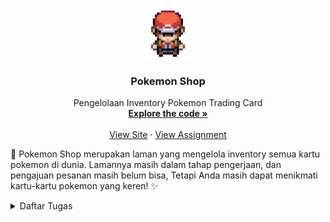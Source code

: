 <a name="readme-top"></a>

<br />
<div align="center">
  <a href="http://samuel-taniel-tugas.pbp.cs.ui.ac.id">
    <img src="main/templates/Pictures/pokeboy.gif" alt="To Pokemon Shop" width="80" height="80">
  </a>

<h3 align="center">Pokemon Shop</h3>

  <p align="center">
    Pengelolaan Inventory Pokemon Trading Card
    <br />
    <a href="https://github.com/SamuelTanielM/pokemon-shop"><strong>Explore the code »</strong></a>
    <br />
    <br />
    <a href="http://samuel-taniel-tugas.pbp.cs.ui.ac.id">View Site</a>
    ·
    <a href="https://pbp-fasilkom-ui.github.io/ganjil-2024/assignments/individual/assignment-2">View Assignment</a>
  </p>
</div>


🏪 Pokemon Shop merupakan laman yang mengelola inventory semua kartu pokemon di dunia. Lamannya masih dalam tahap pengerjaan, dan pengajuan pesanan masih belum bisa,
Tetapi Anda masih dapat menikmati kartu-kartu pokemon yang keren! ✨
<details>
  <summary>Daftar Tugas</summary>
  <ol>
    <li>
      <a href="#tugas-2">Tugas 2 | 🎴 Menginisialisasi Aplikasi Pokemon Shop</a>
    </li>
    <li>
      <a href="#tugas-3">Tugas 3 | 🃏 Membuat Form Order Pokemon Shop</a>
    </li>
    <li>
      <a href="#tugas-4">Tugas 4 | 😌 Membuat Reigster dan Login Pokemon Shop</a>
    </li>
    <li>
      <a href="#tugas-5">Tugas 5 | 🖼️ Desain Web menggunakan HTML, CSS dan Framework CSS</a>
    </li>
    <li>
      <a href="#tugas-6">Tugas 6 | 🙌 JavaScript dan Asynchronous JavaScript</a>
    </li>
  
<hr>
<hr>
<!-- TABLE OF CONTENTS -->
<h3 align="center">Tugas 2: Implementasi Model-View-Template (MVT) pada Django</h3>

<a name="tugas-2"></a>
<details>
<summary>Table of Contents</summary>
<ol>
  <li>
    <a href="#step-by-step">Proses Membuat Aplikasi Step-by-Step</a>
  </li>
  <li>
    <a href="#bagan-request">Bagan Request Client</a>
  </li>
  <li>
    <a href="#virtual-environment">Mengapa Menggunakan Virtual Environment</a>
    <ul>
      <li><a href="#tanpa-venv">Web Django Tanpa Virtual Environment</a></li>
    </ul>
  </li>
  <li>
    <a href="#mvc-mvt-mvvm">MVC, MVT, MVVM, dan perbedaan ketiganya</a>
    <ul>
      <li><a href="#mvc">MVC</a></li>
      <li><a href="#mvt">MVT</a></li>
      <li><a href="#mvvm">MVVM</a></li>
      <li><a href="#perbedaan">Perbedaan</a></li>
    </ul>
</ol>
</details>



<!-- ABOUT THE PROJECT -->
<a name="step-by-step"></a>
## Step by Step
<div align="center">
<a href="http://samuel-taniel-tugas.pbp.cs.ui.ac.id">
  <img src="main/templates/Pictures/Tugas2_Web.png" alt="To Pokemon Shop" width="500" height="300">
</a>
</div>

- [X] Membuat sebuah proyek Django baru.

Hal yang dilakukan pertama oleh saya yaitu membuat direktori baru pada folder yang diinginkan disini saya membuat folder bernama "Pokemon_Shop" kemudian saya buka terminal cmdnya dan menginisialisasi environment pada direktori tersebut dengan menuju direktori tersebut dengan `cd`, kemudian menjalankan
```
python -m venv env
```
yang akan membuat file environment pada direktori itu. Kemudian untuk membuat proyek djangonya harus perlu mendownload django di environmentnya maka saya membuat folder `requirements.txt` yang berisi
```
django
gunicorn
whitenoise
psycopg2-binary
requests
urllib3
```
kemudian menginstall setiap package tersebut dengan
```
pip install requirements.txt
```
Saat itu saya pernah mengalami masalah dimana package psycopg2-binary tidak dapat diinstall, yang perlu saya lakukan adalah mengupdate python saya menjadi yang terbaru dan mereboot komputer. Pastika python yang terbaru sudah ada di path dan dipindahkan ke path teratas pada environment variables. Kemudian kita dapat memulai proyek Django kita.
```
django-admin python startproject Pokemon_Shop .
```
Kemudian kita perlu membuka file `settings.py` pada folder `Pokemon_Shop` dan tambahkan `'*'` pada `ALLOWED_HOSTS` sehingga pengguna yang bisa memakai aplikasi lebih luas. Kemudian jika berhasil proyeknya akan dapat dilihat menggunakan
```
python manage.py runserver
```
yang akan berjalan pada localserver http://localhost:8000 dan menunjukkan project succesfully created.
<p></p>

karena aplikasi yang dibuat akan dideploy maka terdapat file yang perlu diignore saat dimasukkan ke github, caranya dengan saya membuat `.gitignore` yang isinya
```
# Django
*.log
*.pot
*.pyc
__pycache__
db.sqlite3
media

# Backup files
*.bak 

# If you are using PyCharm
# User-specific stuff
.idea/**/workspace.xml
.idea/**/tasks.xml
.idea/**/usage.statistics.xml
.idea/**/dictionaries
.idea/**/shelf

# AWS User-specific
.idea/**/aws.xml

# Generated files
.idea/**/contentModel.xml

# Sensitive or high-churn files
.idea/**/dataSources/
.idea/**/dataSources.ids
.idea/**/dataSources.local.xml
.idea/**/sqlDataSources.xml
.idea/**/dynamic.xml
.idea/**/uiDesigner.xml
.idea/**/dbnavigator.xml

# Gradle
.idea/**/gradle.xml
.idea/**/libraries

# File-based project format
*.iws

# IntelliJ
out/

# JIRA plugin
atlassian-ide-plugin.xml

# Python
*.py[cod] 
*$py.class 

# Distribution / packaging 
.Python build/ 
develop-eggs/ 
dist/ 
downloads/ 
eggs/ 
.eggs/ 
lib/ 
lib64/ 
parts/ 
sdist/ 
var/ 
wheels/ 
*.egg-info/ 
.installed.cfg 
*.egg 
*.manifest 
*.spec 

# Installer logs 
pip-log.txt 
pip-delete-this-directory.txt 

# Unit test / coverage reports 
htmlcov/ 
.tox/ 
.coverage 
.coverage.* 
.cache 
.pytest_cache/ 
nosetests.xml 
coverage.xml 
*.cover 
.hypothesis/ 

# Jupyter Notebook 
.ipynb_checkpoints 

# pyenv 
.python-version 

# celery 
celerybeat-schedule.* 

# SageMath parsed files 
*.sage.py 

# Environments 
.env 
.venv 
env/ 
venv/ 
ENV/ 
env.bak/ 
venv.bak/ 

# mkdocs documentation 
/site 

# mypy 
.mypy_cache/ 

# Sublime Text
*.tmlanguage.cache 
*.tmPreferences.cache 
*.stTheme.cache 
*.sublime-workspace 
*.sublime-project 

# sftp configuration file 
sftp-config.json 

# Package control specific files Package 
Control.last-run 
Control.ca-list 
Control.ca-bundle 
Control.system-ca-bundle 
GitHub.sublime-settings 

# Visual Studio Code
.vscode/* 
!.vscode/settings.json 
!.vscode/tasks.json 
!.vscode/launch.json 
!.vscode/extensions.json 
.history
```

dari sini bisa membuat repositori github tetapi saya belum membuatnya dan terus lanjut membuat aplikasi pokemon_shop

- [ ] Membuat aplikasi dengan nama main pada proyek tersebut.

kemudian saya kembali kepada direktori `Pokemon_Shop` awal dan membuat direktori baru `main` fungsinya adalah merender website yang diinginkan baik dari tampilan dan dalam pemrosesan datanya. Kembali ke terminal saya jalankan line code `python manage.py startapp main` yang akan membuat aplikasi main.

- [ ] Melakukan routing pada proyek agar dapat menjalankan aplikasi main.

setelah pembuatan aplikasi main berhasil, saya menambahkan path main ke `settings.py` pada variabel `INSTALLED_APPS` pada proyek `pokemon_shop` hal ini supaya aplikasi main dapat di routing saat pengguna menggunakan `pokemon_shop`.

- [ ] Membuat model pada aplikasi main dengan nama Item dan memiliki atribut wajib sebagai berikut.
name sebagai nama item dengan tipe CharField.
amount sebagai jumlah item dengan tipe IntegerField.
description sebagai deskripsi item dengan tipe TextField.

Setelah aplikasi main terbuat dan dapat di routing. Saya memodifikasi file `models.py` pada direktori main, file ini berfungsi untuk mendefinisikan struktur data dan menghubungkan basis data proyeknya. Disini saya menambahkan variabel seperti yang diatas, ditambah price dan category karena aspek pembelian kartu pokemon yang berbeda-beda

- [ ] Membuat sebuah fungsi pada views.py untuk dikembalikan ke dalam sebuah template HTML yang menampilkan nama aplikasi serta nama dan kelas kamu.

Pada tahapan ini saya juga membuat direktori `templates` yang isinya `main.html`. Dalam file html tersebut, saya membuat tampilan website yang mau dirender, penggunaan `{{ variabel }}` mengacu pada pemetaan variabel dari `views.py` yang akan direturn ke template HTML pada tahapan selanjutnya. 

Setelah `main.html` terbentuk saya bisa memodifikasi `views.py` yang isinya fungsi yang mengembalikan data yang akan ditampilkan ke pengguna yang dipetakan ke file `main.html`. Pada `views.py` saya membuat variabel untuk nama dan kelas saya, serta tiap aspek pokemon.

#Sebenarnya pada tahapan main.html saya coba pakai css dan javascript namun sayangnya percobaan saya gagal semoga nanti di tutorial dijelaskan

- [ ] Membuat sebuah routing pada urls.py aplikasi main untuk memetakan fungsi yang telah dibuat pada views.py.

Untuk tahapan sebelumnya berjalan maka fungsi pada `views.py` harus dijalankan, fungsi tersebut dijalankan dengan routing dari `urls.py` yang dimasukkan path show_main nya
```
from django.urls import path
from main.views import show_main

app_name = 'main'

urlpatterns = [
  path('', show_main, name='show_main'),
]
```
tidak lupa, saya juga menambahkan path main pada urls.py pada direktori pokemon_shop supaya dapat diakses main.urls nya dan fungsinya berjalan, seperti berikut:
```
from django.contrib import admin
from django.urls import path, include

urlpatterns = [
  path('admin/', admin.site.urls),
  path('main/', include('main.urls')),
]
```

Selain itu saya membuat tests yang mengecek jika website bisa ada, bisa routing ke main, objeknya ada, dan data objek sudah benar atau belum pada `tests.py`. Dengan menambahkan fungsi seperti berikut:
```
from django.test import TestCase, Client
from main.models import Product

class mainTest(TestCase):
  def test_main_url_is_exist(self):
      response = Client().get('/main/')
      self.assertEqual(response.status_code, 200)

  def test_main_using_main_template(self):
      response = Client().get('/main/')
      self.assertTemplateUsed(response, 'main.html')

  def setUp(self):
      # membuat objek untuk di test
      Product.objects.create(name="Test Model", amount=10, price=50)  

  def test_model_exists(self): #mengecek jika objek yang dibuat ada
      model = Product.objects.get(name="Test Model", amount=10, price=50)
      self.assertIsNotNone(model)

  def test_model_properties(self): #mengecek jika data objek yang dibuat benar
      model = Product.objects.get(name="Test Model", amount=10, price=50)
      self.assertEqual(model.name, "Test Model")
      self.assertEqual(model.amount, 10)
      self.assertEqual(model.price, 50)
```
dan mengecek jika sudah benar dengan ```python manage.py test```

- [ ] Melakukan deployment ke Adaptable terhadap aplikasi yang sudah dibuat sehingga nantinya dapat diakses oleh teman-temanmu melalui Internet.

sebelum deployment, saya pastikan semuanya sudah git add ., git commit, git push, ke github supaya saat di deploy ke adaptable dapat diakses.
Masuk ke website adaptable, pada app dashboard, create new app, kemudian pilih repositori aplikasi saya yaitu `pokemon-shop` kemudian pilih Python App template karena menggunakan python dan memilih PostgreSQL karena aplikasi yang dibuat menggunakan tipe data tersebut. Karena saya menggunakan python 3.11 saya memilih 3.11 dan memasukkan `python manage.py migrate && gunicorn shopping_list.wsgi` pada start comment yang akan memulai aplikasi pokemon_shop ketika aplikasi dibuka. Setelah itu saya menyalakan HTTP listener  on port kemudian deploy App yang kurang lebih memerlukan waktu sejaman.

- [ ] Membuat sebuah README.md

Pada file ini saya membuat readme.md nya dengan mereferensi https://github.com/othneildrew/Best-README-Template/blob/master/BLANK_README.md sebagai contoh readme yang baik. 

<p align="right">(<a href="#readme-top">back to top</a>)</p>

<hr>

<a name="bagan-request"></a>
### Bagan Request
<div align="center">
<a href="http://samuel-taniel-tugas.pbp.cs.ui.ac.id">
  <img src="main/templates/Pictures/Bagan_Request.jpg" alt="To Pokemon Shop" width="1000" height="500">
</a>
</div>

Pengguna menuju pada alamat aplikasi yang diinginkan dengan mengetik format URL website https:// pada box alamat website yang biasanya tersedia di atas pada browser. Tindakan tersebut berupa HTTP request yang dikirimkan dan diakses pada server World Wide Web yang tersedia dan mencari alamat yang sesuai dan di routing atau menuju alamat tersebut yang akan masuk ke routing selanjutnya pada urls.py web yang dituju. Pada `urls.py`, terdapat path routing yang mengakses aplikasi main yang isinya `views.py` berupa fungsi yang akan mereturn data, dimana basis data tersebut diatur oleh models.py. Data yang direturn `views.py` dipetakan pada file html yang berada pada folder template. File html berupa tampilan website yang akan ditampilkan kepada user yang kemudian berupa response yang akan direturn ke pengguna. 

<p align="right">(<a href="#readme-top">back to top</a>)</p>

<hr>

<a name="virtual-environment"></a>
### Virtual Environment
Virtual environment merupakan space terisolasi yang dapat memiliki dependency dan packagesnya masing-masing. Hal ini memungkinkan developer untuk mengerjakan beberapa projek lainnya yang membutuhkan versi library atau package tertentu tanpa mengganggu environment lainnya atau terciptanya konflik untuk dapat berjalan dengan lancar. Cara kerjanya dengan menjalankan program `venv` atau `python -m venv <nama environment>`, kemudian `<nama environment>\Scripts\activate.bat` untuk menjalankan environmentnya pada windows. 

<a name="tanpa-venv"></a>
#### Apakah bisa membuat aplikasi tanpa virtual environment?
Pengguna bisa membuat aplikasi tanpa virtual environment, tetapi terdapat kekurangannya atau tantangannya. Contohnya jika terdapat projek yang membutuhkan Django versi tertentu, kemudian django mengalami update, maka Django pada projek tersebut juga terupdate dan dapat mengganggu jalannya program atau dependencies dan packages yang ada terutama dengan projek lain yang membutuhkan hal-hal berbeda.

<p align="right">(<a href="#readme-top">back to top</a>)</p>

<hr>

<a name="mvc-mvt-mvvm"></a>
### Penjelasan MVC, MVT, dan MVVM Serta Perbedaannya
MVC, MVT, dan MVVM adalah pola desain arsitektur yang bermanfaat untuk mengembangkan aplikasi yang mudah untuk diuji, dikelola, dan dipelihara. Pilihan pola desain yang tepat tergantung pada kebutuhan spesifik aplikasi.

<a name="mvc"></a>
#### 🏵️ MVC
MVC adalah pola desain yang paling umum digunakan. Pola ini membagi aplikasi menjadi tiga komponen utama:

Model: Komponen ini bertanggung jawab untuk menyimpan dan memanipulasi data.

View: Komponen ini bertanggung jawab untuk menampilkan semua atau beberapa data ke pengguna.

Controller: Komponen ini bertanggung jawab untuk menerima input dari pengguna dan memperbarui model dan view.

MVC popular digunakan karena mengisolasi logika aplikasi dari interface user dan memiliki penggunaan separation of concerns: pemisahan berbagai aspek atau tanggung jawab dalam aplikasi ke dalam bagian-bagian yang berbeda sehingga kode menjadi lebih terorganisir, mudah dimengerti, dan mudah difix jika ditemukan suatu masalah.

<a name="mvt"></a>
#### 🏵️ MVT
MVT (Model-View-Template), sebuah konsep arsitektur django untuk memisahkan komponen-komponen utama dari sebuah aplikasi. Model berhubungan dengan data dan mengatur interaksi dengan data tersebut. View mengatur tampilan dan mengambil data dari model untuk disajikan kepada pengguna. template merancang tampilan yang akhirnya akan diisi dengan data dari model melalui view.

Perbedaan utama antara MVC dan MVT adalah bahwa controller dalam MVT tidak memperbarui model. Hal ini membuat model lebih mudah untuk diuji, karena model tidak perlu tahu tentang controller.

<a name="mvvm"></a>
#### 🏵️ MVVM
Model View View Model atau MVVM adalah pola desain yang lebih baru yang dikembangkan berdasarkan MVP (Model View Presenter). Dalam MVVM, view model bertanggung jawab untuk menerima input dari pengguna dan memperbarui view. View tidak berinteraksi langsung dengan model atau presenter, tetapi menerima data dari view model.


<a name="perbedaan"></a>
#### 🏵️ Perbedaan ketiga-tiganya
Perbedaan antara MVC dan MVT terdapat pada peran controller. Dalam MVC, controller menerima input dari pengguna dan memperbarui model dan view (serupa dengan MVVM). Dalam MVT, controller menerima input dari pengguna, tetapi tidak memperbarui model. Tugas memperbarui model diserahkan ke view.
Dalam MVC, controller bertanggung jawab untuk menjaga model dan view tetap sinkron. Dalam MVT, view bertanggung jawab untuk menjaga model dan view tetap sinkron.
MVC dianggap lebih fleksibel daripada MVT. Ini karena controller dalam MVC dapat menangani berbagai tugas, termasuk memperbarui model dan view. Dalam MVT, controller hanya dapat menangani tugas menerima input dari pengguna.

Sementara itu, perbedaan MVVM dan MVC terdapat pada peran view model. Dalam MVVM, view model menerima input dari pengguna dan memperbarui view. Dalam MVC, controller bertanggung jawab untuk menerima input dari pengguna dan memperbarui view. Dalam MVVM, view model bertanggung jawab untuk menjaga view tetap sinkron. Dalam MVC, controller menjaga view tetap sinkron.
Sehingga, MVVM lebih modular daripada MVC. Ini karena view model dalam MVVM dapat diuji secara terpisah dari view dan model. Dalam MVC, controller tidak dapat diuji secara terpisah dari view dan model.

<p align="right">(<a href="#readme-top">back to top</a>)</p>

<hr>
<hr>

<h3 align="center">Tugas 3: Implementasi Form dan Data Delivery pada Django</h3>

<a name="tugas-3"></a>
<details>
<summary>Table of Contents</summary>
<ol>
  <li>
    <a href="#perbedaan-post-get">Perbedaan form `POST` dan form `GET`</a>
  </li>
  <li>
    <a href="#perbedaan-pengiriman-data">Perbedaan utama antara XML, JSON, dan HTML dalam konteks pengiriman data</a>
  </li>
  <li>
    <a href="#penggunaan-JSON">Alasan JSON sering digunakan dalam pertukaran data antara aplikasi web modern</a>
  </li>
  <li>
    <a href="#step-by-step2">Step by Step Checklist Tugas</a>
  </li>
  <li>
    <a href="#screenshoot-postman">Screenshoot 5 fungsi di Postman</a>
  </li>
</ol>
</details>



<!-- ABOUT THE PROJECT -->

<a name="perbedaan-post-get"></a>
## Perbedaan form `POST` dan form `GET`

Kedua metode tersebut adalah metode dari protokol HTTP.

GET digunakan untuk meminta informasi dari sebuah API. POST digunakan untuk mengirimkan data ke sebuah API. Biasany POST digunakan untuk menambahkan record baru, PUT untuk mengirimkan versi yang diperbarui dari record, dan PATCH untuk sebagian mengirimkan record (hanya bidang-bidang yang berubah).

Dalam HTML, ada tag form yang memiliki atribut method, di mana Anda dapat menempatkan salah satu metode HTTP.

Dalam PHP, ada variabel $_POST, $_GET, dan $_REQUEST di mana Anda dapat menemukan kembali data yang dikirimkan dengan permintaan. Permintaan GET tidak mengandung data apa pun, tetapi Anda dapat mengirimkan string GET yang disebut dengan variabel yang berfungsi sebagai filter untuk permintaan Anda.

POST | GET
--- | ---
Parameter tidak dapat dilihat dalam URL, oleh karena itu, disarankan menggunakan Metode POST saat menangani informasi sensitif. | Data yang dikirimkan melalui Metode GET dapat dilihat dalam URL, oleh karena itu, Metode GET sebaiknya tidak digunakan saat menangani informasi sensitif.
Parameter tidak disimpan dalam riwayat penelusuran browser. | Karena parameter merupakan bagian dari URL, parameter tetap ada dalam riwayat penelusuran browser.
Tidak dapat ditandai sebagai favorit. | Permintaan GET dapat ditandai sebagai favorit, dan dapat disimpan dalam cache.
Permintaan POST dapat mengirimkan data hingga maksimal 8Mb. | Permintaan GET memiliki batasan panjang URL.
Contoh URL: page.php | Contoh URL: page.php?category=music
Permintaan POST cocok untuk queries di mana halaman respons berubah dari waktu ke waktu. | Permintaan GET sebaiknya digunakan untuk queries yang tidak memengaruhi apa pun di server.


<p align="right">(<a href="#readme-top">back to top</a>)</p>

<a name="perbedaan-pengiriman-data"></a>
## Perbedaan utama antara XML, JSON, dan HTML dalam konteks pengiriman data

XML (eXtensible Markup Language) | JSON (JavaScript Object Notation) | HTML (Hypertext Markup Language)
--- | --- | ---
Mewakili data terstruktur. Ini digunakan dalam berbagai domain, termasuk layanan web, berkas konfigurasi, dan penyimpanan data. Sintaksnya sedikit lebih sulit dibandingkan JSON | Format pertukaran data ringan yang digunakan untuk mengirimkan data terstruktur antara server dan klien, atau antara bagian-bagian berbeda dari sebuah aplikasi, sintaksnya mudah dibaca | Mengatur dan menampilkan konten pada halaman web. Ini tidak dirancang untuk pertukaran data tetapi untuk membuat dokumen web dengan tautan dan pemformatan, sintaksnya susah dimengerti
file kompres sedikit lebih berat daripada JSON | file kompres JSON sedikit lebih ringan| filenya lebih berat dari ketiganya
dapat dengan mudah untuk mencari konten datanya pada nested data structure dengan XPath/Xquery | Susah untuk mengakses informasti tertentu pada nested data structure karena perlu mengetahui index/lokasi persis untuk mengambilnya| tidak memiliki antarbawaan seperti XML sehingga biasanya menggunakan JavaScript
Dapat merubah format output dengan XSLT seperti jadi HTML, text file, atau JSON | tidak memiliki built-in tool seperti XML | tidak memiliki built-in tool seperti XML tapi dapat dilakukan dengan bantuan JavaScript
lebih sulit untuk di parse daripada JSON | lebih mudah di parsed karena siap digunakan sebagai objek JavScript | HTML harus diparse menjadi model dalam DOM, lebih kompleks daripada JSON

<p align="right">(<a href="#readme-top">back to top</a>)</p>

<a name="penggunaan-JSON"></a>
## Alasan JSON sering digunakan dalam pertukaran data antara aplikasi web modern

JSON merupakan format data yang ringan. Ini berarti data dapat dikirimkan dengan cepat melalui jaringan, mengurangi latensi dan meningkatkan kinerja aplikasi web.

terlebih dari pada itu, JSON memungkinkan kita mengatasi masalah lintas domain karena kita dapat menggunakan metode yang disebut JSONP yang menggunakan fungsi panggilan kembali (callback function) untuk mengirimkan data JSON kembali ke domain kita. Kemampuan ini yang membuat JSON sangat berguna, karena membuka banyak peluang yang sebelumnya sulit untuk diatasi.

JSON memiliki sintaks yang sederhana dan mudah dipahami oleh manusia.

Selain itu juga, mudah diproses oleh berbagai bahasa pemrograman. Sehingga, ada banyak pustaka dan dukungan bahasa pemrograman untuk mengelola JSON, yang memudahkan penggunaan dan manipulasi data JSON dalam kode Anda.

Terakhir, dapat digunakan di berbagai platform dan sistem operasi.


<p align="right">(<a href="#readme-top">back to top</a>)</p>

<a name="step-by-step2"></a>
## Step by Step Checklist Tugas
<div align="center">
<a href="http://samuel-taniel-tugas.pbp.cs.ui.ac.id">
  <img src="main/templates/Pictures/Tugas3_Web.png" alt="To Pokemon Shop" width="500" height="300">
</a>
</div>

- [X] Membuat input form untuk menambahkan objek model pada app sebelumnya.

Yang saya lakukan pertama adalah membuat form input datanya dengan membuat `forms.py` pada direktori `main` dengan isi seperti dibawah ini:
```
from django import forms
from main.models import Product

class ProductForm(forms.ModelForm):
    # Define a list of choices for the "name" field
    NAME_CHOICES = [
        ('MewTwo', 'MewTwo'),
        ('Starmie', 'Starmie'),
        ('Eevee', 'Eevee'),
        ('Suicune', 'Suicune'),
        ('Sceptile', 'Sceptile'),
        ('Haunter', 'Haunter'),
        ('Samurott', 'Samurott'),
        ('Mimikyu', 'Mimikyu'),
        # Add more choices as needed
    ]

    # Create a ChoiceField for the "name" field with the predefined choices
    name = forms.ChoiceField(choices=NAME_CHOICES)

    class Meta:
        model = Product
        fields = ["name", "amount", "description"]
    
    def clean_amount(self):
        name = self.cleaned_data.get('name')
        amount = self.cleaned_data.get('amount')

        # Define the allowable ranges based on the selected name
        allowable_ranges = {
            'MewTwo': (0, 1),
            'Starmie': (0, 100000),
            'Eevee': (0, 100000),
            'Suicune': (0, 10000),
            'Sceptile': (0, 100000),
            'Haunter': (0, 100000),
            'Samurott': (0, 50000),
            'Mimikyu': (0, 100000),
            # Define ranges for other names here
        }

        # Check if the selected name is in the allowable_ranges dictionary
        if name in allowable_ranges:
            min_amount, max_amount = allowable_ranges[name]
            if not min_amount <= amount <= max_amount:
                raise forms.ValidationError(f"The amount for {name} must be between {min_amount} and {max_amount}!")
        
        return amount
```

Pembedahan kodenya, saya ingin memiliki dropdown form dengan nama kartu pokemon, sehingga saya memiliki `NAME_CHOICES` dan menggunakan method ChoiceField dari forms dengan `name = forms.ChoiceField(choices=NAME_CHOICES)`. Sehingga name menjadi dropdown form. Selain itu juga saya ingin membatasi jumlah amount yang dapat dibeli sesuai dengan jumlah amount yang available untuk setiap item contohnya MewTwo hanya tersedia 1 kartu sehingga pembeli maksimum membeli 1 kartu. Kekurangannya saat ada yang mengorder data pada html belum mengurang sehingga user bisa terus-menerus membeli mewtwo walaupun sudah ada yang order.. mungkin bisa dibilang order form ini bersifat waitlist :D. 

kemudian saya membuat productform sehingga input dari user berupa request yang di POST akan tersimpan. 
pertama saya import library yang ingin saya gunakan,
```
from django.http import HttpResponseRedirect
from main import forms
from django.urls import reverse
```

kemudian saya membuat isi data dari input user hal ini dilakukan pada fungsi ini:
```
def create_product(request):
    form = forms.ProductForm(request.POST or None)

    if form.is_valid() and request.method == "POST":
        form.save()
        return HttpResponseRedirect(reverse('main:show_main'))

    context = {'form': form}
    return render(request, "create_product.html", context)
```
kode ini akan memvalidasi isi input dari form, dan menyimpan data dari form tersebut. 

Kemudian saya mengubah fungsi show main supaya product yang tersimpan di form bisa terbuat
```
def show_main(request):
    products = Product.objects.all()

    if products:
        last_product = products.last()
    else:
        last_product = None

    context = {
        'author_info': {
            'name': 'Samuel Taniel Mulyadi',
            'class': 'PBP D',
        },
        'app_name': 'Pokemon Shop',
        'cards': [
            {
                'picture': ...,
                'name': 'MewTwo',
                'category': 'Psychic',
                'price': 100000,
                'amount': 1,
                'description': "Mewtwo, the result of an experiment on Mew Pokemon by humans. It wants revenge on humanity, therefore there's only one of it in the world.",
            },
            ...
        'products': products,
        'last_product': last_product,
        ]
    }

    for product in products:
        total_price = 0
        picture = ""
        for card in context['cards']:
            if card['name'] == product.name:
                total_price = float(card['price']) * int(product.amount)
                picture = card['picture']
                break
            
        product.picture = picture
        product.price = total_price

    return render(request, "main.html", context)
```

hal ini mengambil seluruh object product yang tersimpan pada database sehingga dapat diakses tiap data modelnya, pada for loop tersebut setiap input dari form order akan menghitung price productnya dan menentukan gambarnya untuk dimasukkan di html. Selain itu juga ada last_product untuk memunculkan message ketika konsumer memesan order paling terakhir.

Setelah itu, saya membuat create-product.html supaya ketika ingin membuat produk/ingin mesan order akan dirouting ke html lain
```
{% extends 'base.html' %} 

{% block content %}
<h1>Order Your Card Here!</h1>
<h2>This is a waitlist order, first come first served.</h2>

<form method="POST">
    {% csrf_token %}
    <table>
        {{ form.as_table }}
        <tr>
            <td></td>
            <td>
                <input type="submit" value="Add Product"/>
            </td>
        </tr>
    </table>
</form>

{% endblock %}
```
Untuk mengakses routing tersebut kita dapat membuat tampilannya di main.html supaya konsumen bisa menuju ke path membuat produk kita buatkan tombol dan juga tabel yang akan menunjukkan order waitlist yang dibuat sehingga konsumen bisa tahu posisinya

```
<!-- Order Form -->
<section id="order">
  <h2>Order</h2>
  <div class="flex_center">
    <fieldset>
      <legend class="introduction">Order List</legend>    
          {% if last_product %}
          <h4>
              Thank you for your order! You have ordered {{ last_product.amount }} {{ last_product.name }} card with a total price of ${{ last_product.price }} at {{ last_product.date_added }}.
              A reminder for buyers, you are in a waitlist order. First Come First Served. Meanwhile, you can check other cards! We will contact you as soon as possible!
          </h4>
          {% endif %}
        <table>
          <tr>
              <th style="text-align: center; padding: 15px;">Display</th>
              <th style="text-align: center; padding: 15px;">Name</th>
              <th style="text-align: center; padding: 15px;">Amount</th>
              <th style="text-align: center; padding: 15px;">Price (USD)</th>
              <th style="text-align: center; padding: 15px;">Description</th>
              <th style="text-align: center; padding: 15px;">Date Added</th>
          </tr>
      
          {% comment %} memperlihatkan data produk di bawah baris ini {% endcomment %}
      
          {% for product in products %}
              <tr> 
                  <td style="text-align: center; padding: 15px;">
                    <img src={{product.picture}}
                    alt="{{product.name}}"
                    width="100"
                    height="150"/></td>
                  <td style="text-align: center; padding: 15px;"><h4>{{product.name}}</h4></td>
                  <td style="text-align: center; padding: 15px;">{{product.amount}}</td>
                  <td style="text-align: center; padding: 15px;">{{product.price}}</td>
                  <td style="text-align: center; padding: 15px;">{{product.description}}</td>
                  <td style="text-align: center; padding: 15px;">{{product.date_added}}</td>
              </tr>
          {% endfor %}
        </table>
    </fieldset>
  </div>
</section>
```

dengan begitu, konsumen dapat mengakses path ke create product dengan mudah hanya melalui klik button dan dapat melihat order lain yang telat dibuat

- [X] Tambahkan 5 fungsi views untuk melihat objek yang sudah ditambahkan dalam format HTML, XML, JSON, XML by ID, dan JSON by ID.

Pada file views.py terdapat 6 fungsi, untuk fungsi show html terdapat pada show_main yang akan menampilkan semua html, biasanya serialize digunakan untuk menunjukkan json, api, dan xml saja. Sesuai dengan nama fungsinya show_xml akan menunjukkan objekt produk yang telat dibuat/order dalam bentuk xml, dan seterusnya
```
def delete(request): #delete isi form
    Product.objects.all().delete()
    return HttpResponse("yoi delete")

def show_xml(request):
    data = Product.objects.all()
    return HttpResponse(serializers.serialize("xml", data), content_type="application/xml")

def show_json(request):
    data = Product.objects.all()
    return HttpResponse(serializers.serialize("json", data), content_type="application/json")

def show_xml_by_id(request, id):
    data = Product.objects.filter(pk=id)
    return HttpResponse(serializers.serialize("xml", data), content_type="application/xml")

def show_json_by_id(request, id):
    data = Product.objects.filter(pk=id)
    return HttpResponse(serializers.serialize("json", data), content_type="application/json")
```

fungsi delete akan mendelete products yang sudah dibuat sehingga appnya akan kosong lagi

- [X] Membuat routing URL untuk masing-masing views yang telah ditambahkan pada poin 2.

Saya pertama membuat routing path create-product dengan fungsi yang sudah dibuat pada views dengan mengimport fungsi tersebut pad urls.py pada direktori main supaya order form bisa dibuka
```
from main.views import show_main, create_product
```
kemudian menambahkan url patternsnya pada urls.py supaya bisa dirouting ke /create-product.

```
path('create-product', create_product, name='create_product'),
```

setelah itu menambahkan fungsi-fungsi pada views sisanya ke routing urls.py sehingga menjadi seperti ini

```
from django.urls import path
from main.views import show_main, create_product, show_xml, show_json, show_xml_by_id, show_json_by_id, delete

app_name = 'main'

urlpatterns = [
    path('', show_main, name='show_main'),
    path('create-product', create_product, name='create_product'),
    path('xml/', show_xml, name='show_xml'), 
    path('json/', show_json, name='show_json'), 
    path('xml/<int:id>/', show_xml_by_id, name='show_xml_by_id'),
    path('json/<int:id>/', show_json_by_id, name='show_json_by_id'), 
    path('delete', delete, name="delete")
]
```

<p align="right">(<a href="#readme-top">back to top</a>)</p>

<a name="screenshoot-postman"></a>
## Screenshoot 5 fungsi di Postman

➡️ Show HTML:
<div align="center">
  <img src="main/templates/Pictures/show_html.png" alt="Show HTML" width="500" height="300">
</div>

➡️ Show XML:
<div align="center">
  <img src="main/templates/Pictures/show_xml.png" alt="Show HTML" width="500" height="300">
</div>

➡️ Show JSON:
<div align="center">
  <img src="main/templates/Pictures/show_json.png" alt="Show HTML" width="500" height="300">
</div>

➡️ Show XML by ID:
<div align="center">
  <img src="main/templates/Pictures/show_xml_by_id.png" alt="Show HTML" width="500" height="300">
</div>

➡️ Show JSON by ID:
<div align="center">
  <img src="main/templates/Pictures/show_json_by_id.png" alt="Show HTML" width="500" height="300">
</div>

<p align="right">(<a href="#readme-top">back to top</a>)</p>


<p align="right">(<a href="#readme-top">back to top</a>)</p>

<a name="step-by-step2"></a>
## Step by Step Checklist Tugas
<div align="center">
<a href="http://samuel-taniel-tugas.pbp.cs.ui.ac.id">
  <img src="main/templates/Pictures/Tugas3_Web.png" alt="To Pokemon Shop" width="500" height="300">
</a>
</div>

- [X] Membuat input form untuk menambahkan objek model pada app sebelumnya.

Yang saya lakukan pertama adalah membuat form input datanya dengan membuat `forms.py` pada direktori `main` dengan isi seperti dibawah ini:
```
from django import forms
from main.models import Product

class ProductForm(forms.ModelForm):
    # Define a list of choices for the "name" field
    NAME_CHOICES = [
        ('MewTwo', 'MewTwo'),
        ('Starmie', 'Starmie'),
        ('Eevee', 'Eevee'),
        ('Suicune', 'Suicune'),
        ('Sceptile', 'Sceptile'),
        ('Haunter', 'Haunter'),
        ('Samurott', 'Samurott'),
        ('Mimikyu', 'Mimikyu'),
        # Add more choices as needed
    ]

    # Create a ChoiceField for the "name" field with the predefined choices
    name = forms.ChoiceField(choices=NAME_CHOICES)

    class Meta:
        model = Product
        fields = ["name", "amount", "description"]
    
    def clean_amount(self):
        name = self.cleaned_data.get('name')
        amount = self.cleaned_data.get('amount')

        # Define the allowable ranges based on the selected name
        allowable_ranges = {
            'MewTwo': (0, 1),
            'Starmie': (0, 100000),
            'Eevee': (0, 100000),
            'Suicune': (0, 10000),
            'Sceptile': (0, 100000),
            'Haunter': (0, 100000),
            'Samurott': (0, 50000),
            'Mimikyu': (0, 100000),
            # Define ranges for other names here
        }

        # Check if the selected name is in the allowable_ranges dictionary
        if name in allowable_ranges:
            min_amount, max_amount = allowable_ranges[name]
            if not min_amount <= amount <= max_amount:
                raise forms.ValidationError(f"The amount for {name} must be between {min_amount} and {max_amount}!")
        
        return amount
```

Pembedahan kodenya, saya ingin memiliki dropdown form dengan nama kartu pokemon, sehingga saya memiliki `NAME_CHOICES` dan menggunakan method ChoiceField dari forms dengan `name = forms.ChoiceField(choices=NAME_CHOICES)`. Sehingga name menjadi dropdown form. Selain itu juga saya ingin membatasi jumlah amount yang dapat dibeli sesuai dengan jumlah amount yang available untuk setiap item contohnya MewTwo hanya tersedia 1 kartu sehingga pembeli maksimum membeli 1 kartu. Kekurangannya saat ada yang mengorder data pada html belum mengurang sehingga user bisa terus-menerus membeli mewtwo walaupun sudah ada yang order.. mungkin bisa dibilang order form ini bersifat waitlist :D. 

kemudian saya membuat productform sehingga input dari user berupa request yang di POST akan tersimpan. 
pertama saya import library yang ingin saya gunakan,
```
from django.http import HttpResponseRedirect
from main import forms
from django.urls import reverse
```

kemudian saya membuat isi data dari input user hal ini dilakukan pada fungsi ini:
```
def create_product(request):
    form = forms.ProductForm(request.POST or None)

    if form.is_valid() and request.method == "POST":
        form.save()
        return HttpResponseRedirect(reverse('main:show_main'))

    context = {'form': form}
    return render(request, "create_product.html", context)
```
kode ini akan memvalidasi isi input dari form, dan menyimpan data dari form tersebut. 

Kemudian saya mengubah fungsi show main supaya product yang tersimpan di form bisa terbuat
```
def show_main(request):
    products = Product.objects.all()

    if products:
        last_product = products.last()
    else:
        last_product = None

    context = {
        'author_info': {
            'name': 'Samuel Taniel Mulyadi',
            'class': 'PBP D',
        },
        'app_name': 'Pokemon Shop',
        'cards': [
            {
                'picture': ...,
                'name': 'MewTwo',
                'category': 'Psychic',
                'price': 100000,
                'amount': 1,
                'description': "Mewtwo, the result of an experiment on Mew Pokemon by humans. It wants revenge on humanity, therefore there's only one of it in the world.",
            },
            ...
        'products': products,
        'last_product': last_product,
        ]
    }

    for product in products:
        total_price = 0
        picture = ""
        for card in context['cards']:
            if card['name'] == product.name:
                total_price = float(card['price']) * int(product.amount)
                picture = card['picture']
                break
            
        product.picture = picture
        product.price = total_price

    return render(request, "main.html", context)
```

hal ini mengambil seluruh object product yang tersimpan pada database sehingga dapat diakses tiap data modelnya, pada for loop tersebut setiap input dari form order akan menghitung price productnya dan menentukan gambarnya untuk dimasukkan di html. Selain itu juga ada last_product untuk memunculkan message ketika konsumer memesan order paling terakhir.

Setelah itu, saya membuat create-product.html supaya ketika ingin membuat produk/ingin mesan order akan dirouting ke html lain
```
{% extends 'base.html' %} 

{% block content %}
<h1>Order Your Card Here!</h1>
<h2>This is a waitlist order, first come first served.</h2>

<form method="POST">
    {% csrf_token %}
    <table>
        {{ form.as_table }}
        <tr>
            <td></td>
            <td>
                <input type="submit" value="Add Product"/>
            </td>
        </tr>
    </table>
</form>

{% endblock %}
```
Untuk mengakses routing tersebut kita dapat membuat tampilannya di main.html supaya konsumen bisa menuju ke path membuat produk kita buatkan tombol dan juga tabel yang akan menunjukkan order waitlist yang dibuat sehingga konsumen bisa tahu posisinya

```
<!-- Order Form -->
<section id="order">
  <h2>Order</h2>
  <div class="flex_center">
    <fieldset>
      <legend class="introduction">Order List</legend>    
          {% if last_product %}
          <h4>
              Thank you for your order! You have ordered {{ last_product.amount }} {{ last_product.name }} card with a total price of ${{ last_product.price }} at {{ last_product.date_added }}.
              A reminder for buyers, you are in a waitlist order. First Come First Served. Meanwhile, you can check other cards! We will contact you as soon as possible!
          </h4>
          {% endif %}
        <table>
          <tr>
              <th style="text-align: center; padding: 15px;">Display</th>
              <th style="text-align: center; padding: 15px;">Name</th>
              <th style="text-align: center; padding: 15px;">Amount</th>
              <th style="text-align: center; padding: 15px;">Price (USD)</th>
              <th style="text-align: center; padding: 15px;">Description</th>
              <th style="text-align: center; padding: 15px;">Date Added</th>
          </tr>
      
          {% comment %} memperlihatkan data produk di bawah baris ini {% endcomment %}
      
          {% for product in products %}
              <tr> 
                  <td style="text-align: center; padding: 15px;">
                    <img src={{product.picture}}
                    alt="{{product.name}}"
                    width="100"
                    height="150"/></td>
                  <td style="text-align: center; padding: 15px;"><h4>{{product.name}}</h4></td>
                  <td style="text-align: center; padding: 15px;">{{product.amount}}</td>
                  <td style="text-align: center; padding: 15px;">{{product.price}}</td>
                  <td style="text-align: center; padding: 15px;">{{product.description}}</td>
                  <td style="text-align: center; padding: 15px;">{{product.date_added}}</td>
              </tr>
          {% endfor %}
        </table>
    </fieldset>
  </div>
</section>
```

dengan begitu, konsumen dapat mengakses path ke create product dengan mudah hanya melalui klik button dan dapat melihat order lain yang telat dibuat

- [X] Tambahkan 5 fungsi views untuk melihat objek yang sudah ditambahkan dalam format HTML, XML, JSON, XML by ID, dan JSON by ID.

Pada file views.py terdapat 6 fungsi, untuk fungsi show html terdapat pada show_main yang akan menampilkan semua html, biasanya serialize digunakan untuk menunjukkan json, api, dan xml saja. Sesuai dengan nama fungsinya show_xml akan menunjukkan objekt produk yang telat dibuat/order dalam bentuk xml, dan seterusnya
```
def delete(request): #delete isi form
    Product.objects.all().delete()
    return HttpResponse("yoi delete")

def show_xml(request):
    data = Product.objects.all()
    return HttpResponse(serializers.serialize("xml", data), content_type="application/xml")

def show_json(request):
    data = Product.objects.all()
    return HttpResponse(serializers.serialize("json", data), content_type="application/json")

def show_xml_by_id(request, id):
    data = Product.objects.filter(pk=id)
    return HttpResponse(serializers.serialize("xml", data), content_type="application/xml")

def show_json_by_id(request, id):
    data = Product.objects.filter(pk=id)
    return HttpResponse(serializers.serialize("json", data), content_type="application/json")
```

fungsi delete akan mendelete products yang sudah dibuat sehingga appnya akan kosong lagi

- [X] Membuat routing URL untuk masing-masing views yang telah ditambahkan pada poin 2.

Saya pertama membuat routing path create-product dengan fungsi yang sudah dibuat pada views dengan mengimport fungsi tersebut pad urls.py pada direktori main supaya order form bisa dibuka
```
from main.views import show_main, create_product
```
kemudian menambahkan url patternsnya pada urls.py supaya bisa dirouting ke /create-product.

```
path('create-product', create_product, name='create_product'),
```

setelah itu menambahkan fungsi-fungsi pada views sisanya ke routing urls.py sehingga menjadi seperti ini

```
from django.urls import path
from main.views import show_main, create_product, show_xml, show_json, show_xml_by_id, show_json_by_id, delete

app_name = 'main'

urlpatterns = [
    path('', show_main, name='show_main'),
    path('create-product', create_product, name='create_product'),
    path('xml/', show_xml, name='show_xml'), 
    path('json/', show_json, name='show_json'), 
    path('xml/<int:id>/', show_xml_by_id, name='show_xml_by_id'),
    path('json/<int:id>/', show_json_by_id, name='show_json_by_id'), 
    path('delete', delete, name="delete")
]
```

<p align="right">(<a href="#readme-top">back to top</a>)</p>

<a name="screenshoot-postman"></a>
## Screenshoot 5 fungsi di Postman

➡️ Show HTML:
<div align="center">
  <img src="main/templates/Pictures/show_html.png" alt="Show HTML" width="500" height="300">
</div>

➡️ Show XML:
<div align="center">
  <img src="main/templates/Pictures/show_xml.png" alt="Show HTML" width="500" height="300">
</div>

➡️ Show JSON:
<div align="center">
  <img src="main/templates/Pictures/show_json.png" alt="Show HTML" width="500" height="300">
</div>

➡️ Show XML by ID:
<div align="center">
  <img src="main/templates/Pictures/show_xml_by_id.png" alt="Show HTML" width="500" height="300">
</div>

➡️ Show JSON by ID:
<div align="center">
  <img src="main/templates/Pictures/show_json_by_id.png" alt="Show HTML" width="500" height="300">
</div>

<p align="right">(<a href="#readme-top">back to top</a>)</p>

<hr>
<hr>

<h3 align="center">Tugas 4: Implementasi Autentikasi, Session, dan Cookies pada Django</h3>

<a name="tugas-4"></a>
<details>
<summary>Table of Contents</summary>
<ol>
  <li>
    <a href="#usercreationform">Django UserCreationForm, Kelebihan dan Kekurangan</a>
  </li>
  <li>
    <a href="#autentikasi-dan-otorisasi">Pentingnya Autentikasi dan Otorisasi dan Perbedaannya</a>
  </li>
  <li>
    <a href="#cookies">Cookies dan Pengelolaannya oleh Django</a>
  </li>
  <li>
    <a href="#keamanan-cookies">Keamanan Penggunaan Cookies</a>
  </li>
  <li>
    <a href="#step-by-step3">Implementasi Pembuatan Web</a>
  </li>
</ol>
</details>



<!-- ABOUT THE PROJECT -->

<a name="usercreationform"></a>
## Django UserCreationForm beserta Kelebihan dan Kekurangannya

Django UserCreationForm adalah impor formulir bawaan yang memudahkan pembuatan formulir dan memvalidasi informasi pendaftaran pengguna dalam aplikasi web. Dengan formulir ini, pengguna baru dapat mendaftar dengan mudah di situs web Anda tanpa harus menulis kode dari awal. Pada aplikasi ini dibuat template html untuk register dan login, yang menggunakan fungsi dari views yang juga mengintegrasikan cookies sehingga dapat mengetahui data pengguna.

Kelebihan | Kekurangan |
--- | --- |
sudah ada built-in keamanan autentikasi usercreationform sehingga mengurangi bahaya dari cyber attack | harus mengintegrasi templatenya untuk form  |
Dimudahkan untuk dikostumasi user form yang dibutuhkan tetapi ada kekurangannya | Jika aplikasi yang dibuat membutuhkan form yang lebih spesifik atau lebih banyak maka harus membuat fungsi sendiri yang tidak disediakan |

<p align="right">(<a href="#readme-top">back to top</a>)</p>

<a name="autentikasi-dan-otorisasi"></a>
## Pentingnya Autentikasi dan Otorisasi dan Perbedaannya

Autentikasi dan Otorisasi penting 
Pada autentikasi, user diverifikasi berdasarkan informasi yang dibuat pada web misalkan register dan login dengan isi username dan passowrd sehingga ketika user login dipastikan bahwa yang login adalah user dan bukan orang lain. Sementara itu, otorisasi adalah sebuah akses yang dapat dilakukan oleh user tergantung pada apa saja akses yang dapat dilakukan pada aplikasi, misalkan akses untuk mengubah suatu produk atau harga, dan banyak hal lainnya. 

Kedua hal ini penting karena kedua hal tersebut berkaitan dengan keamanan, sehingga terhindar dari beberapa bahaya seperti ekstorsi data, dan bahaya lainnya. Selain itu juga, mengatur siapa yang bisa mengakses API website sehingga menghindari penyalahgunaan API. Selain itu, autentikasi juga berguna supaya user dapat memiliki pengalaman yang berbeda dan lebih personal dengan data masing-masing user.

<p align="right">(<a href="#readme-top">back to top</a>)</p>

<a name="cookies"></a>
## Cookies dan Pengelolaannya oleh Django
Cookie merupakan sebuah informasi maksimum 4kb yang dikirim oleh aplikasi web ke browser yang akan digunakan kembali atau dikirim kembali ke browser dan page request lainnya di masa depan. Cookies digunakan untuk autentikasi, user tracking, dan mengatur preferences pengguna.

Inti cara kerjanya: broswer mengirim request ke server, server mengirimm response berupa cookies ke browser, broswer menyimpan cookie tersebut sehingga setiap mengakses server, cookie yang sama akan digunakan sampai cookie kadaluarsa.

Pada django terdapat built in function untuk set_cookie pada HttpResponseRedirect, pada website ini, digunakan cookie berisi waktu terakhir login user dengan key login_user.
```
set_cookie(key, value='', max_age=None, expires=None, path='/', domain=None, secure=None, httponly=False, samesite=None) :
```
Kemudian website dapat merequest cookie yang diberikan di awal untuk keperluan di masa depan dengan ```request.COOKIES```, pada aplikasi ini di views.py yang dirouting dari urls.py pada main juga untuk ditampilkan isi last_login pada template main.html

Kemudian terdapat ```delete_cookie``` dengan menerima key untuk menghapus cookie.


<p align="right">(<a href="#readme-top">back to top</a>)</p>

<a name="keamanan-cookies"></a>
## Keamanan Penggunaan Cookies
Karena cookies hanyalah informasi kecil yang digunakan oleh website tentang user, cookies secara default aman karena tidak dapat membaca atau menghapus data user, dan biasanya anonim atau tidak mengandung data pribadi pengguna. Terkait jenisnya ada perbedaan pada keamanannya, pada session cookie (default): temporary cookie, cookie tersebut hanya browser yang dapat mengakses dan di delete ketika broswer ditutup sehingga informasi yang digunakan hanyalah sementara. Sementara itu, persistent cookie tersimpan pada komputer pengakses dimana user atau program dapat membuka cookie tersebut sehingga kurang aman.

Sehingga terdapat risiko potensial yang harus diwaspadai yaitu:
cookie yang digunakan dapat digunakan untuk mentrack akitivtas online seperti user preferences yang dapat digunakan beberapa website seperti e-commerce dan ad/iklan. Sehingga ketika, cookie tersebut diambil oleh seseorang dengan maksud yang jahat mereka dapat menggunakan cookie tersebut untuk kepentingan mereka. Contohnya jika website menjual informasi yang didapat dari cookie ke pihak ketiga.


<p align="right">(<a href="#readme-top">back to top</a>)</p>

<a name="step-by-step3"></a>
## Step by Step Checklist Tugas
<div align="center">
<a href="http://samuel-taniel-tugas.pbp.cs.ui.ac.id">
  <img src="main/templates/Pictures/Tugas4_Web.png" alt="To Pokemon Shop" width="500" height="300">
</a>
</div>

- [X] Mengimplementasikan fungsi registrasi, login, dan logout untuk memungkinkan pengguna untuk mengakses aplikasi sebelumnya dengan lancar.

Pada website pokemon shop digunakan UserCreationForm impor dari django library

> pada fungsi register UserCreationForm berdasarkan request.POST oleh user berupa input ke dalam QueryDict yang akan disimpan datanya dengan .save() dan sebelumnya di cek dengan is_valid selama formnya valid dan akan menampilkan message kalau akunnya berhasil dibuat

```

def register(request):
    form = UserCreationForm()

    if request.method == "POST":
        form = UserCreationForm(request.POST)
        if form.is_valid():
            form.save()
            messages.success(request, 'Your account has been successfully created! You are now able to order cards or just look around!')
            return redirect('main:login')
    context = {'form':form}
    return render(request, 'register.html', context)
```

> Pada fungsi login mengimport authenticate dan login, authenticate unutk mengautentikasi pengguna dengan username dan password dari pengguna (request) saat login, dan login digunakan untuk mengambil data user yang sudah diregister dan akan ditampilkan/digunakan untuk data yang personal tiap user yang berbeda

pada fungsi ini juga diset cookienya sesuai dengan jam loginnya untuk mengecek terakhir kali login
```
def login_user(request):
    if request.method == 'POST':
        username = request.POST.get('username')
        password = request.POST.get('password')
        user = authenticate(request, username=username, password=password)
        if user is not None:
            login(request, user)
            response = HttpResponseRedirect(reverse("main:show_main")) 
            response.set_cookie('last_login', str(datetime.datetime.now()))
            return response
        else:
            messages.info(request, 'Sorry Pokemon Trainer, incorrect username or password. Please try again.')
    context = {}
    return render(request, 'login.html', context)
```

> Terakhir terdapat fungsi untuk logout yang menggunakan import logout dari django yang dilengkapi dengan cookie delete sehingga termasuk session cookie/temp cookie

```
def logout_user(request):
    logout(request)
    response = HttpResponseRedirect(reverse('main:login'))
    response.delete_cookie('last_login')
    return response
```

kemudian ketigas fungsi tersebut digunakan untuk register.html untuk fungsi register, login.html untuk fungsi login pada main/templates dan logout pada main.html dan ketiganya di route di urls.py pada main.

- [X] Membuat dua akun pengguna dengan masing-masing tiga dummy data menggunakan model yang telah dibuat pada aplikasi sebelumnya untuk setiap akun di lokal.

Untuk membuat tiga dummy data yang menggunakan model untuk dua akun saya memanfaatkan model baru dimana tiap produk memiliki atribut user. 

```
class Product(models.Model):
    user = models.ForeignKey(User, on_delete=models.CASCADE)
    name = models.CharField(max_length=255)
    picture = models.TextField()
    date_added = models.DateField(auto_now_add=True)
    amount = models.IntegerField()
    price = models.IntegerField(blank=True, null=True)
    allow_range = models.IntegerField(blank=True, null=True)
    category = models.CharField(max_length=255)
    description = models.TextField()
```

Sehingga kita website dijalankan, user yang login hanya akan ditampilkan produk miliknya berikut contoh dua user dengan tiga dummy data berbeda:
pertama kita buat dahulu 2 akun, contoh 2 akun yaitu pertama kita akses websitenya kemudian akan berada pada halaman login, buat dua akun dengan klik register now yang akan di route ke register dimana kita bisa memasukkan datanya
```
Akun pertama
Username: samuel.taniel
Password: saljunyacoklat

kemudian balik ke login register now lagi

Akun kedua
Username: santen.kelapa
Password: saljunyacoklat
```

kemudian kita login pada akun pertama dengan kredensial tersebut, dan klik add new product masukkan product yang diinginkan sebanyak 3 kali kemudian logout lalu login pada akun kedua lakukan hal yang sama dengan produk berbeda. Maka jika kita kembali login pada akun pertama, tampilan produk yang dipesan akan berbeda dengan akun kedua.

- [X]  Menghubungkan model Item dengan User.
Disini saya menggabungkan username user dengan produk sehingga ketika ditampilkan akan menunjukkan item tiap user berbeda sesuai yang di pesan pada fungsi create_product di views.py
```
def create_product(request):
    form = forms.ProductForm(request.POST or None)

    if form.is_valid() and request.method == "POST":
        product = form.save(commit=False)
        product.user = request.user
        product.save()
        return HttpResponseRedirect(reverse('main:show_main'))
    context = {'form': form}
    return render(request, "create_product.html", context)
```

- [X] Menampilkan detail informasi pengguna yang sedang logged in seperti username dan menerapkan cookies seperti last login pada halaman utama aplikasi.

Dengan memasukkan data user dengan request pada views.py
```
'login_info': {
    'name': request.user.username,
    'user': request.user,
},
```

kita dapat mengakses di main.html 

```
<div class="profile_name">
  <a>Author Info</a>
  <a style="float: right; padding-right: 1cm;">Login Info</a>
</div>
<div class="login_info">
  <img src="https://cdn-icons-png.flaticon.com/512/1828/1828439.png" width="20" height="20"/>
  <a>{{ author_info.name }}</a>
  <a style="float: right; padding-right: 1cm;">{{ login_info.name }}</a>
  <div class="contact_info">
    <img src="https://cdn-icons-png.flaticon.com/512/185/185578.png" width="20" height="20"/>
  {{ author_info.class }}
</div>
```

- [X] Tambahkan tombol dan fungsi untuk menambahkan amount suatu objek sebanyak satu dan tombol untuk mengurangi jumlah stok suatu objek sebanyak satu.

Pada checklist bonus ini saya menmanfaatkan atribut pk untuk tiap item sehingga cara kerjanya adalah dengan mencocokan id pk dari request user pada button untuk memanggil fungsi increase_item_amount maka objeknya akan bertambah, sama halnya pada fungsi decrease_item_amount yang akan mengurangi item amount. Pada penjumlahan item yang diorder hanya bsia sesuai dengan maksimal item yang ada, dan decrease_item_amount ketika kurang dari sama dengan 0 akan menghapus itemnya. 

```
def decrease_item_amount(request, id):
    products = Product.objects.all()
    for product in products:
        if product.pk == id:
            break
    
    product.amount -= 1
    if (product.amount <= 0):
        product.delete()
    product.save()
    
    return redirect('main:show_main')

def increase_item_amount(request, id):
    products = Product.objects.all()
    for product in products:
        if product.pk == id:
            break
    
    product.amount += 1
    if(product.allow_range):
        if (product.amount > product.allow_range):
            product.amount -= 1
    product.save()
    
    return redirect('main:show_main')
```

- [X] Tambahkan tombol dan fungsi untuk menghapus suatu objek dari inventori.

Sama cara pikirnya pada sebelumnya perbedaannya product akan dihapus dengan method delete bawaan Django models

```
def delete_item(request, id):
    products = Product.objects.all()
    for product in products:
        if product.pk == id:
            break

    product.delete()
    
    return redirect('main:show_main')
```


<h3 align="center">Tugas 5: Desain Web menggunakan HTML, CSS dan Framework CSS</h3>

<a name="tugas-5"></a>
<details>
<summary>Table of Contents</summary>
<ol>
  <li>
    <a href="#manfaat-element">Manfaat Element Selector dan Kapan Menggunakannya</a>
  </li>
  <li>
    <a href="#tag-html5">HTML5 Tag</a>
  </li>
  <li>
    <a href="#margin-dan-padding">Perbedaan Margin dan Padding</a>
  </li>
  <li>
    <a href="#framework-css">Tailwind dan Bootstrap</a>
  </li>
  <li>
    <a href="#step-by-step4">Checklist Step-by-Step</a>
  </li>
</ol>
</details>



<!-- ABOUT THE PROJECT -->

<a name="manfaat-element"></a>
## Manfaat Element Selector dan Kapan Menggunakannya

Element selector digunakan untuk memilih elemen-elemen HTML tertentu di halaman web Anda sehingga Anda dapat mengatur tampilan dan gaya mereka dengan CSS(Cascading Style Sheet). 

### Manfaat Element Selector:
> Mengontrol Tampilan Elemen; dapat mengubah warna latar belakang, font, ukuran, margin, padding, dan banyak lagi menggunakan CSS dengan memilih elemen-elemen yang ingin Anda gaya.

> Pemisahan Struktur dan Gaya; Element selector membantu memisahkan struktur HTML dan gaya CSS dari halaman web Anda. Ini merupakan prinsip desain yang disebut Separation of Concerns (SoC) pada tugas sebelumnya. Dengan ini, kita dapat membuat perubahan gaya tanpa harus menyentuh struktur HTML, dan sebaliknya.

> Gaya Konsisten; dapat memastikan bahwa elemen-elemen serupa di halaman web memiliki gaya yang konsisten. Misalnya, semua tautan dalam teks memiliki warna yang sama.

> Fleksibilitas; dapat memilih elemen berdasarkan nama elemen (seperti </p/> untuk paragraf, </h1/> untuk judul level 1, dsb.), kelas (dengan menambahkan atribut class pada elemen HTML), atau ID (dengan menambahkan atribut id pada elemen HTML).

### Kapan Menggunakannya:
> Element Selector digunakan ketika pengguna ingin mendesain webnya dengan mengubah tampilan elemen-elemennya.

> Untuk menghindari duplikasi gaya/style sehingga misalkan elemen tertentu ingin memiliki gaya yang konsisten pada setiap elemen, maka dapat didefinisikan gayanya.

> Mengatur tampilan pada elemen tertentu saja, karena terdapat inline style, maka elemen tertentu bisa diubah tampilannya sesuai yang diinginkan.

<p align="right">(<a href="#readme-top">back to top</a>)</p>

<a name="tag-html5"></a>
## HTML5 Tag

Terdapat berbagai macam HTML5 Tag yang sudah dipelajari,
```
<title> digunakan untuk memberikan judul dari aplikasi/web
<div>, <section> digunakan untuk memisahkan beberapa element tertentu sesuai bagiannya
<h1>, ..., <p>, digunakan untuk memberikan teks sesuai dengan jenisnya h1 adalah header pertama sehingga h2 adalah bawahannya.
<head> biasanya untuk internal css/styling
<table> untuk membuat table dengan bantuan <td> dan <th>
<button> menampilkan button
<img src> untuk menampilkan image
<script> untuk menggunakan script tertentu pada html
<link> menyisipkan link pada html
... dan masih banyak lagi
```

<p align="right">(<a href="#readme-top">back to top</a>)</p>

<a name="margin-dan-padding"></a>
## Perbedaan Margin dan Padding

Margin digunakan untuk memberikan ruangan di ```luar``` elemen, sementara itu padding digunakan untuk memberikan ruang di ```dalam``` elemen.

Margin tidak berwarna/transparan sehingga di belakangnya bisa ditampilkan background. Padding bisa berwarna, sehingga jika suatu elemen memiliki background, background tersebut mengisi ruangan size elemennya.

Karena margin memberikan ruangan di luar, maka mempengaruhi jarak antar elemen, sementara itu padding berbeda dengan jaraknya karena tepi elemen dengan tepi elemen lainnya masih bersisipan sehingga bukan jarak antar elemen.

Properti pada cssnya margin dan padding

<p align="right">(<a href="#readme-top">back to top</a>)</p>

<a name="framework-css"></a>
## Tailwind dan Bootstrap

Tailwind CSS | Bootstrap |
--- | --- |
Utility-first CSS framework, sehingga gaya elemen kita buat mandiri | Component-based framework plus utility classes, sehingga gaya elemen sudah dibuat tetapi bisa kita edit secara spesifik  |
Semua style/gayanya berada pada utility classes | Class untuk setiap komponen sudah ditentukan dari Bootstrap |
Fleksible sehingga dapat diatur sedemikian rupa | Karena sudah dibuat komponen gayanya maka susah untuk diatur |
Membutuhkan Node.js dan npm untuk setup | Bisa digunakan melalui npm, tetapi juga bisa lewat link |
Karena harus mandiri sehingga sulit untuk pemula | Karena sudah pre-defined maka mudah untuk dimengerti bagi pemula CSS |

Kapan menggunakan Tailwind dan sebaliknya untuk Bootstrap?
> Jika pekerjaannya banyak dan deadlinenya cepat, maka Bootstrap yang sudah pre-defined akan lebih cepat dalam hasilnya, walaupun kurang fleksibel, karena Tailwind harus membuat tiap komponen pada elemen dahulu.
> Jika aplikasi yang dibuat memiliki style spesifik yang diinginkan maka Tailwind lebih baik karena lebih fleksibel, sementara itu Bootstrap akan membuat website terlihat biasa/generic
> Jika ingin menggunakan UI kit, bootstrap sudah memilikinya dari awal, berbeda dengan tailwind yang harus dibuat sendiri. Sehingga website bisa terlihat konsisten dengan pembuatan website yang cepat.

```reference: https://prismic.io/blog/tailwind-vs-bootstrap```

<p align="right">(<a href="#readme-top">back to top</a>)</p>

<a name="step-by-step4"></a>
## Step by Step Checklist Tugas
<div align="center">
<a href="http://samuel-taniel-tugas.pbp.cs.ui.ac.id">
  <img src="main/templates/Pictures/Tugas5_Web.png" alt="To Pokemon Shop" width="500" height="300">
</a>
</div>

- [X]  Kustomisasi halaman login, register, dan tambah inventori semenarik mungkin.
Pada kustomasi ini saya menggunakan inline dan internal CSS style, dengan menambahkan berbagai gambar, serta membuat beberapa text menarik contohnya
```
    <style>
      .background-body{
        background-image: url('https://64.media.tumblr.com/eac4bebac7b60aa0465fba5eb206a8a7/6a05e730fe14085d-2d/s2048x3072/0b51c15d92dcc1d48b35b5060be80b6a8e5400ee.gifv');
        background-repeat: no-repeat;
        background-attachment: fixed;
        background-size: 100% 100%;
        padding-top: 10cm;
        padding-bottom: 10cm;
        margin-bottom: -20px;
      }
      .topmenu {
        color: lightgray;
        margin: 10px;
        padding: 20px;
        font-size: 20px;
        text-decoration:none;
      }

      .topmenu:hover {
        color: white;
        font-weight: bolder;
        text-decoration:underline;
        /* Add the styles here */
      }

      .login button {
        background-color: #5ea8c1;
        border: 1px solid #e2c4c4;
        color: #f3d3d3;
        display: block;
        border-radius: 6px;
        width: 2in;
        font-size: 20px;
        float: right;
        margin-right: 4%;
      }

      .login button:hover {
        background-color: #6a9cad;
        border: 3px solid #e2c4c4;
        color: #e2c4c4;
        display: block;
        font-weight: bolder;
        cursor: pointer;
      }

      .order-card button {
        background-color: #5ea8c1;
        border: 1px solid #e2c4c4;
        color: #f3d3d3;
        display: block;
        border-radius: 6px;
        width: 2in;
        font-size: 20px;
        align-content: center;
        margin-right: 4%;
      }

      .order-card button:hover {
        background-color: #6a9cad;
        border: 3px solid #e2c4c4;
        color: #e2c4c4;
        display: block;
        font-weight: bolder;
        cursor: pointer;
      }
    </style>
  </head>
```

dapat dilihat bahwa pada button saya menggunakan button:hover sehingga ketika di hover mengganti warnanya dan menampilkan button yang lebih bagus

Sementara itu pada halaman login dan halaman register saya menggunakan wrap berbeda yaitu flex dan grid. Pada flex content akan bersebalahan pada grid akan berurut.

Pada login:
```
    <style>
      .login{
        background-image: url('https://i.pinimg.com/originals/71/31/77/713177e7b221e3d2570237268fd19c6e.gif');
        background-repeat: no-repeat;
        background-attachment: fixed;
        background-size: 100% 100%;
        padding-top: 10cm;
        padding-bottom: 10cm;
        align-items: center;
        display: flex;
        justify-content: center;
      }

      .box{
        background-color: #6687c9;
        border: 8px solid #e2c4c4;
        border-radius: 25px;
        opacity: 0.9;
        padding: 3%;
        flex-wrap: wrap;
        align-content: center;
      }

      .text-box{
        display: grid;
        margin-right: 80px;
        color: rgb(255, 255, 255);
      }

      .login button {
        background-color: #5ea8c1;
        border: 1px solid #e2c4c4;
        color: #f3d3d3;
        display: block;
        border-radius: 6px;
        width: 2in;
        font-size: 20px;
        float: right;
        margin-right: 4%;
      }

      .login_btn button:hover {
        background-color: #6a9cad;
        border: 3px solid #e2c4c4;
        color: #e2c4c4;
        display: block;
        font-weight: bolder;
        cursor: pointer;
      }

    </style>
</head>
```

Pada register:
```
<head>
    <title>Register</title>
    <!-- <link rel="stylesheet" href="./style.css"/>
    <script src="./script.js"></script> -->
    <style>
      .register{
        background-image: url('https://i.pinimg.com/originals/40/e4/55/40e45566e5ac1f7b789dcb6567448c9c.gif');
        background-repeat: no-repeat;
        background-attachment: fixed;
        background-size: 100% 100%;
        padding-top: 10cm;
        padding-bottom: 10cm;
        align-items: center;
        display: grid;
        justify-content: center;
      }

      .box{
        background-color: #6687c9;
        border: 8px solid #e2c4c4;
        border-radius: 25px;
        opacity: 0.9;
        padding: 3%;
        flex-wrap: wrap;
        align-content: center;
        justify-content: center;
      }

      .text-box{
        display: grid;
        margin-right: 80px;
        color: rgb(255, 255, 255);
      }

      .daftar button {
        background-color: #5ea8c1;
        border: 1px solid #e2c4c4;
        color: #f3d3d3;
        display: block;
        border-radius: 6px;
        width: 2in;
        font-size: 20px;
        float: right;
        margin-right: 4%;
      }

      .login_btn button:hover {
        background-color: #6a9cad;
        border: 3px solid #e2c4c4;
        color: #e2c4c4;
        display: block;
        font-weight: bolder;
        cursor: pointer;
      }

    </style>
</head>
```

Jika dilihat bahwa pengaplikasiannya seperti bootstrap dimana komponennya saya bisa reuse di dari login ke register tetapi seperti tailwind karena membuatnya sendiri.

- [X] Kustomisasi halaman daftar inventori menjadi lebih berwarna maupun menggunakan apporach lain seperti menggunakan Card.

Saya mengatur supaya tampilan tabelnya bagus dan sesuai urutannya pada teks-teksnya

```
    <!-- Order Form -->
    <section id="order">
      <h2 style="color: lightgray; margin-left: 20px;">Order</h2>
      <div class="flex_center">
        <fieldset>
          <legend class="introduction" style="color: lightgray; margin-left: 30px;">Order List</legend>    
              {% if last_product %}
              <h4 style="color: lightgray; margin-left: 30px; font-size: 20px;">
                  Thank you for your order! You have ordered {{ last_product.amount }} {{ last_product.name }} card with a total price of ${{ last_product.price }} at {{ last_product.date_added }}.
                  A reminder for buyers, you are in a waitlist order. First Come First Served. Meanwhile, you can check other cards! We will contact you as soon as possible!
              </h4>
              {% endif %}
              {% if product_amount %}
              <h5 style="color: lightgray; margin-left: 30px;">You have ordered {{ product_amount }} in total.</h5>
              {% endif %}
            <table style="color: lightgray; margin-left: 30px;">
              <tr>
                  <th style="text-align: center; padding: 15px;">Remove</th>
                  <th style="text-align: center; padding: 15px;">Display</th>
                  <th style="text-align: center; padding: 15px;">Name</th>
                  <th style="text-align: center; padding: 15px;">Amount</th>
                  <th style="text-align: center; padding: 15px;">Price (USD)</th>
                  <th style="text-align: center; padding: 15px;">Description</th>
                  <th style="text-align: center; padding: 15px;">Date Added</th>
              </tr>
          
              {% comment %} memperlihatkan data produk di bawah baris ini {% endcomment %}
          
              {% for product in products %}
                {% if product.user == login_info.user %}
                  <tr> 
                      <td style="text-align: center; padding: 15px;">
                        <a href = "/delete_item/{{product.pk}}">
                        <button>x</button>
                        </a>
                      </td>
                      <td style="text-align: center; padding: 15px;">
                        <img src={{product.picture}}
                        alt="{{product.name}}"
                        width="100"
                        height="150"/></td>
                      <td style="text-align: center; padding: 15px;"><h4>{{product.name}}</h4></td>
                      <td style="text-align: center; padding: 15px;">
                        <a href = "/decrease_item/{{product.pk}}">
                          <button>-</button>
                        </a>
                        <a>{{product.amount}}</a>
                        <a href = "/increase_item/{{product.pk}}">
                          <button>+</button>
                        </a>
                      </td>
                      <td style="text-align: center; padding: 15px;">{{product.price}}</td>
                      <td style="text-align: center; padding: 15px;">{{product.description}}</td>
                      <td style="text-align: center; padding: 15px;">{{product.date_added}}</td>
                  </tr>
                {% endif %}
              {% endfor %}
            </table>
        </fieldset>
      </div>
    </section>
    
    <br />
    
    <a class="order-card" href="{% url 'main:create_product' %}">
        <button style="margin-left: 30px;">
            Order Card Here!
        </button>
    </a>
  </body>
```


<h3 align="center">Tugas 6: JavaScript dan Asynchronous JavaScript</h3>
<a align="center" href="http://samuel-taniel-tugas.pbp.cs.ui.ac.id" >View Site</a>

<a name="tugas-6"></a>
<details>
<summary>Table of Contents</summary>
<ol>
  <li>
    <a href="#async-sync">Perbedaan antara Asynchronous Programming dengan Synchronous Programming</a>
  </li>
  <li>
    <a href="#paradigma-event">Paradigma Event-Driven Programming</a>
  </li>
  <li>
    <a href="#async-prog">Penerapan Asynchronous Programming pada AJAX</a>
  </li>
  <li>
    <a href="#api-jquery">Perbedaan Fetch API dan Library JQuery, Manakah yang Lebih Bagus?</a>
  </li>
  <li>
    <a href="#step-by-step5">Checklist Step-by-Step</a>
  </li>
</ol>
</details>



<!-- ABOUT THE PROJECT -->

<a name="async-sync"></a>
## Perbedaan antara Asynchronous Programming dengan Synchronous Programming

Pada synchronous web communication, pengguna hanya dapat melakukan beberapa task terlebih dahulu dan perlu diselesaikan untuk lanjut melakukan task lainnya, sementara itu ketika kita telpon dengan teman hanya bisa menunggu respons teman kita terlebih dahulu baru bisa melakukan telpon lainnya.

Sementara itu, pada asynchronous web communication, pengguna dapat melakukan beberapa task selagi melakukan task lain yang akan memberikan hasil saling bersamaan selagi melakukan task tersebut, selagi teman kita ngetik kita masih bisa mengetik dan melakukan hal lainnya tanpa menunggu response dari pengguna lain adalah contoh asynchronous 

Pada synchronous berbasis request dan respons, pada asinkronus merupakan event based.

ref: https://www.quora.com/Between-Synchronous-and-Asynchronous-communication-which-one-is-the-preferred-type-for-Microservices-architecture

<p align="right">(<a href="#readme-top">back to top</a>)</p>

<a name="paradigma-event"></a>
## Paradigma Event-Driven Programming

Paradigma "event-driven programming" adalah pendekatan pemrograman di mana program merespons peristiwa atau kejadian tertentu yang terjadi, seperti klik tombol, input pengguna, atau peristiwa lainnya. Dalam paradigma ini, program tidak mengeksekusi perintah berurutan dari awal hingga akhir, tetapi berfokus pada menanggapi peristiwa yang terjadi dengan menjalankan fungsi tertentu atau tindakan yang sesuai dengan peristiwa tersebut.

Penerapannya dalam tugas, AJAX di mana diberikan respons saat klik tombol atau mengirim request HTTP secara asinkron, dan program tertentu akan dijalankan. Contohnya saat klik tombol untuk menambahkan order kartu baru. Ketika tombol diklik, sebuah modal muncul dengan formulir yang akan diisi pengguna. Kemudian, saat pengguna mengklik tombol Add Product pada formulir, akan request AJAX POST untuk menambahkan item baru ke database. sehingga program tersebut terjadi secara dinamis.


<p align="right">(<a href="#readme-top">back to top</a>)</p>

<a name="async-prog"></a>
## Penerapan Asynchronous Programming pada AJAX
Contohnya pada penggunaan JavaScript asinkron untuk berkomunikasi dengan server tanpa harus memuat ulang seluruh halaman web. Sehingga halaman web tetap responsif/dinamis, dan pengguna dapat melanjutkan berinteraksi dengan halaman web tanpa harus menunggu permintaan server selesai. Contohnya yaitu seperti sebelumnya saat add product, atau saat delete product.

<p align="right">(<a href="#readme-top">back to top</a>)</p>

<a name="api-jquery"></a>
## Perbedaan Fetch API dan Library JQuery, Manakah yang Lebih Bagus?

➡️ fetch() tidak akan ditolak pada status kesalahan HTTP, bahkan jika responsenya adalah HTTP 404 atau 500. tapi itu akan diselesaikan dengan normal, dan hanya akan ditolak pada kegagalan jaringan atau jika ada yang mencegah permintaan tersebut untuk diselesaikan.
➡️ Secara default, fetch tidak akan mengirim atau menerima cookie apa pun dari server, sehingga mengakibatkan permintaan tidak terautentikasi jika situs bergantung pada menjaga sesi pengguna (untuk mengirim cookie, opsi init credentials harus diatur).
➡️ Fetch API lebih ringan, sudah ada di browser modern, dan merupakan standar web, sehingga tidak memerlukan pustaka eksternal. Penggunaannya juga lebih modern dan sering digunakan dalam pengembangan web saat ini. 

Pemilihan mana yang lebih bagus tergantung pada preferensi developer, tetapi menurut saya jika website/aplikasi yang dibuat tidak perlu autentikasi yang memadai maka Fetch API lebih bagus, sementara itu JQuery lebih cocok untuk website/aplikasi yang membutuhkan keamanan tingkat tinggi.

referensi: https://stackoverflow.com/questions/43017576/what-is-the-difference-between-fetch-and-jquery-ajax

<p align="right">(<a href="#readme-top">back to top</a>)</p>

<a name="step-by-step5"></a>
## Step by Step Checklist Tugas
<div align="center">
<a href="http://samuel-taniel-tugas.pbp.cs.ui.ac.id">
  <img src="main/templates/Pictures/Tugas6_Web.png" alt="To Pokemon Shop" width="500" height="300">
</a>
</div>


Mengubah tugas 5 yang telah dibuat sebelumnya menjadi menggunakan AJAX.

 AJAX GET

- [X] Ubahlah kode cards data item agar dapat mendukung AJAX GET--
```
<div id="product_cards" style="color: lightgray; margin-left: 30px; margin-right: 30px; background-color: black; width: 95%; border-radius: 25px;"></div>            
```

Pada kode tersebut digunakan id `product_cards` supaya bisa didukung AJAX GET

- [X] Lakukan pengambilan task menggunakan AJAX GET.

```
async function getProducts() {
    return fetch("{% url 'main:get_product_json' %}").then((res) => res.json())
}
```

menggunakan fetch untuk membuat permintaan AJAX GET ke URL yang ditentukan oleh "{% url 'main:get_product_json' %}". Respon dari fetch kemudian diolah sebagai JSON dalam blok then

 AJAX POST

- [X] Buatlah sebuah tombol yang membuka sebuah modal dengan form untuk menambahkan item.

```
<button style="margin-left: 30px; margin-bottom: 30px;
        background-color: #5ea8c1; border: 1px solid #e2c4c4; color: #f3d3d3; display: block; border-radius: 6px; width: 3in; font-size: 20px; align-content: center; margin-right: 4%;" 
      type="button" class="btn btn-primary" data-bs-toggle="modal" data-bs-target="#exampleModal">Order Card Here using AJAX!</button>
```
data-bs-toggle="modal": data Bootstrap yang digunakan untuk menunjukkan bahwa tombol ini akan mengontrol modul pop-up;
data-bs-target="#exampleModal": atribut data Bootstrap yang menentukan elemen target (dalam hal ini adalah modul pop-up dengan ID "exampleModal") yang akan ditampilkan saat tombol diklik;


- [X] Modal di-trigger dengan menekan suatu tombol pada halaman utama. Saat penambahan item berhasil, modal harus ditutup dan input form harus dibersihkan dari data yang sudah dimasukkan ke dalam form sebelumnya.

```
<div class="modal fade" id="exampleModal" tabindex="-1" aria-labelledby="exampleModalLabel" aria-hidden="true">
  <div class="modal-dialog">
      <div class="modal-content">
          <div class="modal-header">
              <h1 class="modal-title fs-5" id="exampleModalLabel">Order New Pokemon Card!</h1>
              <button type="button" class="btn-close" data-bs-dismiss="modal" aria-label="Close"></button>
          </div>
          <div class="modal-body">
              <form id="form" onsubmit="return false;">
                  {% csrf_token %}
                  <div class="mb-3">
                      <label for="name" class="col-form-label" style="color: #181818;">Name: (Dropdown Box)</label>
                      <select class="form-control" id="name" name="name">
                        {% for choice in cards %}
                            <option value="{{ choice.name }}">{{ choice.name }}</option>
                        {% endfor %}
                    </select>
                  </div>
                  <div class="mb-3">
                      <label for="amount" class="col-form-label"style="color: #181818;">Amount:</label>
                      <input type="number" class="form-control" id="amount" name="amount"></input>
                  </div>
                  <div class="mb-3">
                      <label for="description" class="col-form-label" style="color: #181818;">Description:</label>
                      <textarea class="form-control" id="description" name="description"></textarea>
                  </div>
              </form>
          </div>
          <div class="modal-footer">
              <button type="button" class="btn btn-secondary" data-bs-dismiss="modal">Close</button>
              <button type="button" class="btn btn-primary" id="button_add" data-bs-dismiss="modal">Add Product</button>
          </div>
        </div>
  </div>
</div>
```

```
function addProduct() {
    fetch("{% url 'main:add_product_ajax' %}", {
        method: "POST",
        body: new FormData(document.querySelector('#form'))
    }).then(refreshProducts)

    document.getElementById("form").reset()
    return false
}

document.getElementById("button_add").onclick = addProduct
```

dengan `document.getElementById("button_add").onclick = addProduct` maka button dengan id button_add akan menjalankan function addProduct ketika ditekan buttonnya yang akan merest form ketika sudah ditekan

- [X] Buatlah fungsi view baru untuk menambahkan item baru ke dalam basis data.

Pada fungsi ini akan mengambil data dari method POST pada fungsi sebelumnya dari modal, dengan get, kemudian akan membuat produk baru seperti pada tugas sebelumnya

```
@csrf_exempt
def add_product_ajax(request):
    if request.method == 'POST':
        name = request.POST.get("name")
        amount = request.POST.get("amount")
        description = request.POST.get("description")
        user = request.user

        cards = [
            {
                'picture': "https://images-wixmp-ed30a86b8c4ca887773594c2.wixmp.com/f/c3dfdb24-369a-4251-9313-3bb185ea2453/dbowzl8-dbbc4631-6489-4bbb-ab7b-80a870341a9b.gif?token=eyJ0eXAiOiJKV1QiLCJhbGciOiJIUzI1NiJ9.eyJzdWIiOiJ1cm46YXBwOjdlMGQxODg5ODIyNjQzNzNhNWYwZDQxNWVhMGQyNmUwIiwiaXNzIjoidXJuOmFwcDo3ZTBkMTg4OTgyMjY0MzczYTVmMGQ0MTVlYTBkMjZlMCIsIm9iaiI6W1t7InBhdGgiOiJcL2ZcL2MzZGZkYjI0LTM2OWEtNDI1MS05MzEzLTNiYjE4NWVhMjQ1M1wvZGJvd3psOC1kYmJjNDYzMS02NDg5LTRiYmItYWI3Yi04MGE4NzAzNDFhOWIuZ2lmIn1dXSwiYXVkIjpbInVybjpzZXJ2aWNlOmZpbGUuZG93bmxvYWQiXX0.9Xv2avCprYz5Hcru0i6m5NdJmiMYGjo123ea46m34GU",
                'name': 'MewTwo',
                'category': 'Psychic',
                'price': 100000,
                'amount': 1,
                'description': "Mewtwo, the result of an experiment on Mew Pokemon by humans. It wants revenge on humanity, therefore there's only one of it in the world.",
            },
            ...
        ]
        
        new_product = Product(name=name, amount=amount, description=description, user=user)

        for card in cards:
            if card['name'] == new_product.name:
                picture = card['picture']
                allow_range = card['amount']
                if  int(new_product.amount) > allow_range:
                    new_product.amount = allow_range
                total_price = float(card['price']) * int(new_product.amount)
                break
        
        new_product.allow_range = allow_range
        new_product.picture = picture
        new_product.price = total_price
        if  int(new_product.amount) > new_product.allow_range:
            new_product.amount = new_product.allow_range
        new_product.save()

        return HttpResponse(b"CREATED", status=201)

    return HttpResponseNotFound()
```

- [X] Buatlah path /create-ajax/ yang mengarah ke fungsi view yang baru kamu buat.
pada path ini akan merouting create product ajax dari fungsi views untuk digunakan pada main.html

    path('create-product-ajax/', add_product_ajax, name='add_product_ajax'),
    path('delete_product_ajax/<int:item_id>/', delete_product_ajax, name='delete_product_ajax'),    

- [X] Hubungkan form yang telah kamu buat di dalam modal kamu ke path /create-ajax/.

dihubungkan dengan function add product dengan memberikan fungsi pada button dengan ajax
```
function addProduct() {
        fetch("{% url 'main:add_product_ajax' %}", {
            method: "POST",
            body: new FormData(document.querySelector('#form'))
        }).then(refreshProducts)

        document.getElementById("form").reset()
        return false
    }

document.getElementById("button_add").onclick = addProduct
```

- [X] Lakukan refresh pada halaman utama secara asinkronus untuk menampilkan daftar item terbaru tanpa reload halaman utama secara keseluruhan.


dengan fugnsi refresh product pada addproduct maka akan dilakukan secara dinamis atau asinkronus refresh daftar itemnya tanpa reload halaman utama karena di append secara langsung innerhtmlnya dan async function

```
async function refreshProducts() {
        document.getElementById("product_cards").innerHTML = ""
        const products = await getProducts()
        var login_info = {
          user: "{{ request.user.id }}",  
        };

        let htmlString = ``
        products.forEach((item) => { 
          if (item.fields.user == login_info.user){
            htmlString += `
            <div class="card" style="width: 100%; background:black; color: lightgray; vertical-align: middle;  display: grid;">
              <div class="card-body" style="width: 90%; display: flex; align-items: center;">
                <a href="javascript:void(0)" class="btn btn-primary" style="vertical-align: middle; margin-right: 40px; margin-left: 40px; background-color: rgb(255, 207, 207); border-radius: 10px; font-size: 10px; height: 35px; vertical-align: center; border-color: black" onclick="deleteItem(${item.pk})">❌</a>


                <img class="card-img-top" src="${item.fields.picture}" alt="${item.fields.name}" style="width: 8%; margin-right: 20px; margin-left: 20px; ">
                <h5 class="card-title" style="margin-right: 40px; margin-left: 40px; font-weight:bolder; font-size: 25px;">${item.fields.name}</h5>
                <p class="card-text" style="margin-right: 20px; margin-left: 20px; ">${item.fields.description}</p>

                <a href="/decrease_item/${item.pk}" class="btn btn-primary" style="vertical-align: middle; margin-right: 10px; margin-left: 40px; background-color: rgb(255, 207, 207); border-radius: 10px; font-size: 10px; height: 35px; vertical-align: center; border-color: black">➖</a>
                <p class="card-text" style="margin-right: 0px; margin-left: 0px; ">${item.fields.amount}</p>
                <a href="/increase_item/${item.pk}" class="btn btn-primary" style="vertical-align: middle; margin-right: 40px; margin-left: 10px; background-color: rgb(197, 255, 201); border-radius: 10px; font-size: 10px; height: 35px; vertical-align: center; border-color: black">➕</a>

                <p class="card-text" style="margin-right: 20px; margin-left: 20px; ">$${item.fields.price}</p>
                <p class="card-text" style="margin-right: 20px; margin-left: 20px; ">${item.fields.date_added}</p>
              </div>
            </div>`;
        }
      }); 
     
        document.getElementById("product_cards").innerHTML = htmlString
    }

```

- [X] Melakukan perintah collectstatic.

`python manage.py collecctstatic` dan dikumpulkna semua file static pada suatu file 

- [X] Menambahkan fungsionalitas hapus dengan menggunakan AJAX DELETE

```
<a href="javascript:void(0)" class="btn btn-primary" style="vertical-align: middle; margin-right: 40px; margin-left: 40px; background-color: rgb(255, 207, 207); border-radius: 10px; font-size: 10px; height: 35px; vertical-align: center; border-color: black" onclick="deleteItem(${item.pk})">❌</a>
```

```
 async function deleteItem(itemId) {
      const url = `/delete_product_ajax/${itemId}`;  // Use backticks for string interpolation
      fetch(url, {
          method: "DELETE",
      }).then(refreshProducts);

      return false;
    }
```

```
@csrf_exempt
def delete_product_ajax(request, item_id):
    if request.method == 'DELETE':
        try:
            product = Product.objects.get(pk=item_id)
            product.delete()
            response_data = {'message': 'DELETED'}
            status_code = 201
            return HttpResponse(b"DELETED", status=201)
        except:
            return HttpResponseNotFound()

    return HttpResponseNotFound()
```

```
path('delete_product_ajax/<int:item_id>/', delete_product_ajax, name='delete_product_ajax'),  
```

pada ketiga hal diatas dimasukkan idnya deleteitem pada button ketika onclick, kemudian dibuat async function sehingga dilakukannya secara dinamis/asinkronus, pada delete hampir sama seperti method post tetpai menggunakan AJAX DELETE.
mohon maaf jika ada kesalahan terima kasih :D

<a align="center" href="http://samuel-taniel-tugas.pbp.cs.ui.ac.id" >View Site</a>
<p align="right">(<a href="#readme-top">back to top</a>)</p>

  </ol>
</details>

